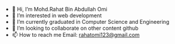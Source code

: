 - 👋 Hi, I’m Mohd.Rahat Bin Abdullah Omi
- 👀 I’m interested in web development
- 🌱 I’m currently graduated in Computer Science and Engineering
- 💞️ I’m looking to collaborate on other content github
- 📫 How to reach me Email: rahatomi123@gmail.com

<!---
Rahat-bin-abdullah-omi/Rahat-bin-abdullah-omi is a ✨ special ✨ repository because its `README.md` (this file) appears on your GitHub profile.
You can click the Preview link to take a look at your changes.
--->

